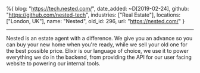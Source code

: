 %{
  blog: "https://tech.nested.com/",
  date_added: ~D[2019-02-24],
  github: "https://github.com/nested-tech",
  industries: ["Real Estate"],
  locations: ["London, UK"],
  name: "Nested",
  old_id: 296,
  url: "https://nested.com/"
}

---

Nested is an estate agent with a difference. We give you an advance so you can buy your new home when you're ready, while we sell your old one for the best possible price. Elixir is our language of choice, we use it to power everything we do in the backend, from providing the API for our user facing website to powering our internal tools.
